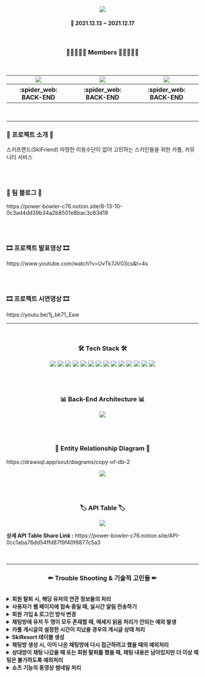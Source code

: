 <p align="center"><img src="https://user-images.githubusercontent.com/57797592/151089943-5fdc4edd-f643-4c6d-b00f-de6fb2101102.png" /></p>
<h4 align="center">📆 2021.12.13 ~ 2021.12.17</h4>
<br>

<h3 align="center"><b>👨🏻‍🤝‍👨🏻 Members 👨🏻‍🤝‍👨🏻</b></h3>
<br>
<table align="center">
    <tr>
        <td align="center">
        <a href="https://beomin-sd.tistory.com/"><img src="https://img.shields.io/badge/이현범-2DDC88?style=flat&logo=로고&logoColor=black"/></a>
        </td>
        <td align="center">
        <a href="https://diddl.tistory.com/"><img src="https://img.shields.io/badge/양성은-000AFF?style=flat&logo=로고&logoColor=white"/></a>
        </td>
        <td align="center">
        <a href=""><img src="https://img.shields.io/badge/최석영-D77EE9?style=flat&logo=로고&logoColor=white"/></a>
        </td>
    </tr>
    <tr>
        <th width="15%" align="center">:spider_web: BACK-END
        </th>
        <th width="15%" align="center">:spider_web: BACK-END
        </th>
        <th width="15%" align="center">:spider_web: BACK-END 
        </th>
    </tr>
</table>
<br>

---

<h3><b>🎫 프로젝트 소개 🎫</b></h3>
스키프랜드(SkiFriend)
마땅한 이동수단이 없어 고민하는 스키인들을 위한 
카풀, 커뮤니티 서비스

<br><br>
<h3><b>📣 팀 블로그 📣</b></h3>
https://power-bowler-c76.notion.site/8-13-10-0c3ad4dd39b34a2b8501e8bac3c63d19

<br><br>
<h3><b>🎞 프로젝트 발표영상 🎞</b></h3>
https://www.youtube.com/watch?v=UvTk7JV03cs&t=4s

<br><br>
<h3><b>🎞 프로젝트 시연영상 🎞</b></h3>
https://youtu.be/1j_bk71_Eaw

<br>

---

<br>
<h3 align="center"><b>🛠 Tech Stack 🛠</b></h3>
<p align="center">
<img src="https://img.shields.io/badge/github-181717?style=for-the-badge&logo=github&logoColor=white">
<img src="https://img.shields.io/badge/MySQL-005C84?style=for-the-badge&logo=mysql&logoColor=white">
<img src="https://img.shields.io/badge/Springboot-47?style=for-the-badge&logo=Springboot&logoColor=white"/>
<img src="https://img.shields.io/badge/Java-ED8B00?style=for-the-badge&logo=java&logoColor=white"/>
<img src="https://img.shields.io/badge/JWT-000000?style=for-the-badge&logo=JSON%20web%20tokens&logoColor=white">
<img src="https://img.shields.io/badge/Redis-FC5230?style=for-the-badge&logo=Redis&logoColor=white">
<img src="https://img.shields.io/badge/gradle-02303A?style=for-the-badge&logo=gradle&logoColor=white">
<img src="https://img.shields.io/badge/Amazon_AWS-FF9900?style=for-the-badge&logo=amazonaws&logoColor=white">
<img src="https://img.shields.io/badge/Notion-000000?style=for-the-badge&logo=notion&logoColor=white">
<img src="https://img.shields.io/badge/TravisCI-FC5230?style=for-the-badge&logo=TravisCI&logoColor=white">
<img src="https://img.shields.io/badge/CodeDepoly-1F497D?style=for-the-badge&logo=CodeDepoly&logoColor=white">
<img src="https://img.shields.io/badge/S3-FC5230?style=for-the-badge&logo=S3&logoColor=white">
<img src="https://img.shields.io/badge/Nginx-7DB249?style=for-the-badge&logo=Nginx&logoColor=white">
<img src="https://img.shields.io/badge/Ffmpeg-47?style=for-the-badge&logo=Ffmpeg&logoColor=white">

<br><br>
<h3 align="center"><b>📊 Back-End Architecture 📊</b></h3>
<p align="center"><img src="https://user-images.githubusercontent.com/57797592/151089797-b13eb41b-2dec-442b-972c-3354b4b92923.png" /></p>

<br><br>
<h3 align="center"><b>📢 Entity Relationship Diagram 📢</b></h3>
https://drawsql.app/sout/diagrams/copy-of-db-2
<p align="center"><img src="https://user-images.githubusercontent.com/57797592/150979510-53af4f2c-f80a-4731-a219-83957324f485.png" /></p>

<br><br>
<h3 align="center"><b>🏷 API Table 🏷</b></h3>
<p align="center"><img src="https://user-images.githubusercontent.com/57797592/150988559-408d5f15-3124-4483-b5c0-12ebd1f2160e.png" /></p>
<b>상세 API Table Share Link : </b> https://power-bowler-c76.notion.site/API-0cc1aba76dd54ffd87f9f40f6877c5a3
<br><br><br>

---

<h3 align="center"><b>✏ Trouble Shooting & 기술적 고민들 ✏</b></h3>
<br>
<details>
    <summary>
        <b>회원 탈퇴 시, 해당 유저의 연관 정보들의 처리</b>
    </summary>
해결 : 유저 연관 관계를 Id만 가지고 있는 식으로 약한 결합으로 만들어 준 뒤, 서비스 단에서 예외처리를 해주었다.
<br><b>자세히 보기 : https://power-bowler-c76.notion.site/Trouble-Shooting-e589ceeee9534c7894c0c655891e0785</b>
</details>

<details>
    <summary>
        <b>사용자가 웹 페이지에 접속 중일 때, 실시간 알림 전송하기</b>
    </summary>
해결 : 로그인 시, 웹 소켓을 연결하여 참여 중인 채팅 방에서 메세지가 오거나, 새로운 채팅 방이 생성되었을 경우 알림이 가도록 구현
<br><b>자세히 보기 : https://beomin-sd.tistory.com/380</b>
</details>

<details>
    <summary>
        <b>회원 가입 & 로그인 방식 변경</b>
    </summary>
해결 : 기존의 복잡한 회원가입 과정에서 소셜 로그인을 도입하여 가입 과정을 대폭 축소시켰다.
<br><b>자세히 보기 : https://diddl.tistory.com/157</b>
</details>

<details>
    <summary>
        <b>채팅방에 유저 두 명이 모두 존재할 때, 메세지 읽음 처리가 안되는 예외 발생</b>
    </summary>
해결 : 세션을 이용한 in, out 상태를 저장하여 in일 시, 메세지를 바로 읽음 상태로 변경
<br><b>자세히 보기 : https://indecisive-viscount-244.notion.site/9b752db72c7242ec83d632ce97b1dcbc</b>
</details>

<details>
    <summary>
        <b>카풀 게시글의 설정한 시간이 지났을 경우의 게시글 상태 처리</b>
    </summary>
해결 : 스케쥴러를 사용해 15분 마다 현재 시간과 설정 시간을 체크하여, 자동으로 카풀 게시글을 모집완료 상태로 변경.
<br><b>자세히 보기 : https://power-bowler-c76.notion.site/Trouble-Shooting-b3fa7f60e4704bd38287a78dd9376202</b>
</details>

<details>
    <summary>
        <b>SkiResort 테이블 생성</b>
    </summary>
해결 : 원래 SkiResort의 경우 Enum을 활용한 유효성 검사만 해주었지만 스키장에 해당하는 정보들이 생김으로써 관리의 편의성을 위해 테이블을 생성함
<br><b>자세히 보기 : https://power-bowler-c76.notion.site/Trouble-Shooting-7c750abab120437f88c6326e0006204b</b>
</details>

<details>
    <summary>
        <b>채팅방 생성 시, 이미 나온 채팅방에 다시 접근하려고 했을 때의 예외처리</b>
    </summary>
해결 : 상대방의 ChatUserInfo가 존재할 때, 사용자에게 이미 나온 채팅방이라는 알림을 줄 수 있도록 함
<br><b>자세히 보기 : https://indecisive-viscount-244.notion.site/2a33bbdc642c4a40bea6e6301288ee3f</b>
</details>

<details>
    <summary>
        <b>상대방이 채팅 나갔을 때 또는 회원 탈퇴를 했을 때, 채팅 내용은 남아있지만 더 이상 채팅은 불가하도록 예외처리</b>
    </summary>
해결 : Chatroom 테이블에 active 컬럼을 추가하여 true일 경우만 채팅을 보낼 수 있도록 예외처리를 해줌
<br><b>자세히 보기 : https://beomin-sd.tistory.com/381</b>
</details>

<details>
    <summary>
        <b>쇼츠 기능의 동영상 썸네일 처리</b>
    </summary>
해결 : 1초 대의 프레임을 가져와서 썸네일 이미지로 저장한 후, 동영상과 함께 프론트로 전달
<br><b>자세히 보기 : https://beomin-sd.tistory.com/382</b>
</details>
